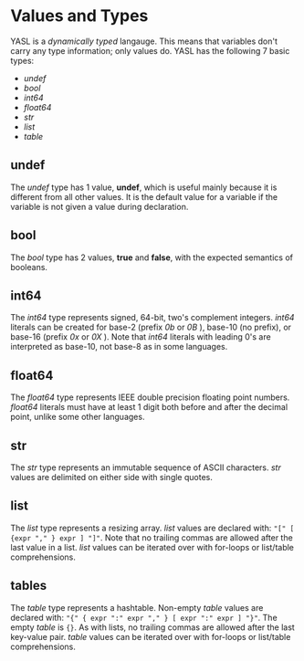 # Values and Types

YASL is a _dynamically typed_ langauge. This means that variables don't carry any type information; only values do. YASL has the following 7 basic types:
* _undef_
* _bool_
* _int64_
* _float64_
* _str_
* _list_
* _table_

## undef
The _undef_ type has 1 value, **undef**, which is useful mainly because it is different from all other values. It is the default value for a variable if the variable is not given a value during declaration.

## bool
The _bool_ type has 2 values, **true** and **false**, with the expected semantics of booleans.

## int64
The _int64_ type represents signed, 64-bit, two's complement integers. _int64_ literals can be created for base-2 (prefix _0b_ or _0B_ ), base-10 (no prefix), or base-16 (prefix _0x_ or _0X_ ). Note that _int64_ literals with leading 0's are interpreted as base-10, not base-8 as in some languages. 

## float64
The _float64_ type represents IEEE double precision floating point numbers. _float64_ literals must have at least 1 digit both before and after the decimal point, unlike some other languages.

## str
The _str_ type represents an immutable sequence of ASCII characters. _str_ values are delimited on either side with single quotes.

## list
The _list_ type represents a resizing array. _list_ values are declared with: `"[" [ {expr "," } expr ] "]"`. Note that no trailing commas are allowed after the last value in a list. _list_ values can be iterated over with for-loops or list/table comprehensions.

## tables
The _table_ type represents a hashtable. Non-empty _table_ values are declared with: `"{" { expr ":" expr "," } [ expr ":" expr ] "}"`. The empty _table_ is `{}`. As with lists, no trailing commas are allowed after the last key-value pair. _table_ values can be iterated over with for-loops or list/table comprehensions. 
